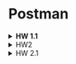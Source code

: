 # Postman
<details>
 <summary><b>HW 1.1</b></summary> 
 <pre>1. Создать окружение</pre>
<pre>2. Создать в нем переменные name, age, salary, weight</pre>
<pre>3. Записать в них значения, которые вы используете в запросах</pre>
<pre>4. Заменить в запросах текстом прописанные значения на вызов переменной окружения</pre>
<pre>5. Создать переменную url</pre>
<pre>6. Записать в нее IP + port (всё до эндпоинта)</pre>
<pre>7. Заменить в запросах ip и порт на переменную</pre>
 </details>

<details>
 <summary><h>HW2</h></summary>
<pre>http://162.55.220.72:5005/first</pre>
<pre>1. Отправить запрос.</pre>
<pre>2. Статус код 200</pre>
<pre>3. Проверить, что в body приходит правильный string.</pre>

 
<pre>http://162.55.220.72:5005/user_info_3</pre>
<pre>1. Отправить запрос.</pre>
<pre>2. Статус код 200</pre>
<pre>3. Спарсить response body в json.</pre>
<pre>4. Проверить, что name в ответе равно name s request (name вбить руками.)</pre>
<pre>5. Проверить, что age в ответе равно age s request (age вбить руками.)</pre>
<pre>6. Проверить, что salary в ответе равно salary s request (salary вбить руками.)</pre>
<pre>7. Спарсить request.</pre>
<pre>8. Проверить, что name в ответе равно name s request (name забрать из request.)</pre>
<pre>9. Проверить, что age в ответе равно age s request (age забрать из request.)</pre>
<pre>10. Проверить, что salary в ответе равно salary s request (salary забрать из request.)</pre>
<pre>11. Вывести в консоль параметр family из response.</pre>
<pre>12. Проверить что u_salary_1_5_year в ответе равно salary*4 (salary забрать из request)</pre>

<pre>http://162.55.220.72:5005/object_info_3</pre>
<pre>1. Отправить запрос.</pre>
<pre>2. Статус код 200</pre>
<pre>3. Спарсить response body в json.</pre>
<pre>4. Спарсить request.</pre>
<pre>5. Проверить, что name в ответе равно name s request (name забрать из request.)</pre>
<pre>6. Проверить, что age в ответе равно age s request (age забрать из request.)</pre>
<pre>7. Проверить, что salary в ответе равно salary s request (salary забрать из request.)</pre>
<pre>8. Вывести в консоль параметр family из response.</pre>
<pre>9. Проверить, что у параметра dog есть параметры name.</pre>
<pre>10. Проверить, что у параметра dog есть параметры age.</pre>
<pre>11. Проверить, что параметр name имеет значение Luky.</pre>
<pre>12. Проверить, что параметр age имеет значение 4.</pre>

<pre>http://162.55.220.72:5005/object_info_4</pre>
<pre>1. Отправить запрос.</pre>
<pre>2. Статус код 200</pre>
<pre>3. Спарсить response body в json.</pre>
<pre>4. Спарсить request.</pre>
<pre>5. Проверить, что name в ответе равно name s request (name забрать из request.)</pre>
<pre>6. Проверить, что age в ответе равно age из request (age забрать из request.)</pre>
<pre>7. Вывести в консоль параметр salary из request.</pre>
<pre>8. Вывести в консоль параметр salary из response.</pre>
<pre>9. Вывести в консоль 0-й элемент параметра salary из response.</pre>
<pre>10. Вывести в консоль 1-й элемент параметра salary параметр salary из response.</pre>
<pre>11. Вывести в консоль 2-й элемент параметра salary параметр salary из response.</pre>
<pre>12. Проверить, что 0-й элемент параметра salary равен salary из request (salary забрать из request.)</pre>
<pre>13. Проверить, что 1-й элемент параметра salary равен salary*2 из request (salary забрать из request.)</pre>
<pre>14. Проверить, что 2-й элемент параметра salary равен salary*3 из request (salary забрать из request.)</pre>
<pre>15. Создать в окружении переменную name</pre>
<pre>16. Создать в окружении переменную age</pre>
<pre>17. Создать в окружении переменную salary</pre>
<pre>18. Передать в окружение переменную name</pre>
<pre>19. Передать в окружение переменную age</pre>
<pre>20. Передать в окружение переменную salary</pre>
<pre>21. Написать цикл который выведет в консоль по порядку элементы списка из параметра salary.</pre>

<pre>http://162.55.220.72:5005/user_info_2</pre>
<pre>1. Вставить параметр salary из окружения в request</pre>
<pre>2. Вставить параметр age из окружения в age</pre>
<pre>3. Вставить параметр name из окружения в name</pre>
<pre>4. Отправить запрос.</pre>
<pre>5. Статус код 200</pre>
<pre>6. Спарсить response body в json.</pre>
<pre>7. Спарсить request.</pre>
<pre>8. Проверить, что json response имеет параметр start_qa_salary</pre>
<pre>9. Проверить, что json response имеет параметр qa_salary_after_6_months</pre>
<pre>10. Проверить, что json response имеет параметр qa_salary_after_12_months</pre>
<pre>11. Проверить, что json response имеет параметр qa_salary_after_1.5_year</pre>
<pre>12. Проверить, что json response имеет параметр qa_salary_after_3.5_years</pre>
<pre>13. Проверить, что json response имеет параметр person</pre>
<pre>14. Проверить, что параметр start_qa_salary равен salary из request (salary забрать из request.)</pre>
<pre>15. Проверить, что параметр qa_salary_after_6_months равен salary*2 из request (salary забрать из request.)</pre>
<pre>16. Проверить, что параметр qa_salary_after_12_months равен salary*2.7 из request (salary забрать из request.)</pre>
<pre>17. Проверить, что параметр qa_salary_after_1.5_year равен salary*3.3 из request (salary забрать из request.)</pre>
<pre>18. Проверить, что параметр qa_salary_after_3.5_years равен salary*3.8 из request (salary забрать из request.)</pre>
<pre>19. Проверить, что в параметре person, 1-й элемент из u_name равен salary из request (salary забрать из request.)</pre>
<pre>20. Проверить, что что параметр u_age равен age из request (age забрать из request.)</pre>
<pre>21. Проверить, что параметр u_salary_5_years равен salary*4.2 из request (salary забрать из request.)</pre>
<pre>22. ***Написать цикл который выведет в консоль по порядку элементы списка из параметра person.</pre>
</details>
 
<details>
 <summary><h>HW 2.1</h></summary>
<pre>1. (ОБЯЗАТЕЛЬНОЕ И ВАЖНЕЙШЕЕ ЗАДАНИЕ) http://162.55.220.72:5005/user_info_2</pre>
<pre>Необходимо провести тестирование API данного эндпоинта на валидацию входных параметров.</pre>
<pre>Суть задания: проверить валидации каждого поля, подаваемого в эндпоинт на возможные значения.</pre> 
<pre>Будем УСЛОВНО считать, что негативная проверка должна возвращать какой 
угодно статус, НО НЕ 200!</pre> 
<pre>Ваша задача написать тест кейсы в постмане таким образом, что одна негативная проверка - один запрос. 
Позитивные проверки можно объединять в 1. 
Ваша задача протестировать исходя из требований на все возможные аспекты.
В каждом запросе тест ТОЛЬКО НА СТАТУС КОД (200 - позитивное значение, не 200 - негативное). </pre> 
<pre>P.S. ЗАДАНИЕ НЕ ПОДРАЗУМЕВАЕТ, ЧТО ЭНДПОИНТ РАБОТАЕТ СОГЛАСНО НАПИСАННЫМ ТРЕБОВАНИЯМ. 
МЫ УЧИМСЯ ПИСАТЬ ТЕСТЫ НА API!</pre>
<pre>Требования:
1) Name: 3-40 символов включительно, запрещены префиксные и постфиксные пробелы. Поле обязательное
2) Age: только целые цифры в диапазоне 18-120 включительно. Поле обязательное
3) Salary: только целые цифры в диапазоне 1-1000000 включительно. Поле обязательное</pre>

<pre>1****. Преобразовать задание 1 таким образом, чтобы вы отправляли параметры через CSV файл. </pre>
<pre>У вас будет ровно 1 запрос в коллекции, который будет повторяться столько раз, сколько строк в CSV файле.</pre>
<pre>Также должна быть написана функция в тестах, которая проверяет валидность входящих данных, 
и в зависимости от этого проверяет на статус 200 или НЕ 200.</pre>

<pre>2. http://162.55.220.72:5007/object_info_4</pre>
<pre>* Преобразовать пункты 12-13-14 (salary из реквеста и респонса равны) таким образом, 
чтобы проверка производилась циклом, в котором будет всего ОДИН тест. </pre>
<pre>Имя теста должно меняться в зависимости от значения в Salary</pre>

<pre>3. http://162.55.220.72:5005/object_info_3</pre>
<pre>Преобразовать задания 5-7 (сравнить идентичные поля в реквесте и респонсе) таким образом, 
чтобы это делалось ЗА ОДИН ТЕСТ (сразу все 3 поля) БЕЗ ЦИКЛОВ! 
(глубокое сравнение объектов)</pre>

<pre>4. http://162.55.220.72:5005/user_info_2</pre>
<pre>1)  Преобразовать задания 8 - 13 (проверить что в json имеется нужный параметр) таким образом, чтобы все проверки делались в цикле</pre> 
<pre>(1 проверка в цикле, в которую попадают нужные параметры). Название теста должно видоизменяться исходя из подаваемых данных.
( ${}  или другим способом)</pre>
<pre>2) ** Преобразовать задания 14 - 18 (проверить что параметр равен salary умножить на коэффициент) таким образом, чтобы все проверки делались в цикле 
(1 проверка в цикле, в которую попадают нужные параметры). Название теста должно видоизменяться исходя из подаваемых данных. 
( ${}  или другим способом)</pre>
<pre>3) *** Преобразовать описанные выше задания 1 и 2 для данного эндпоинта в ОДИН ЦИКЛ, в котором будут проходить ОБА теста.</pre>
